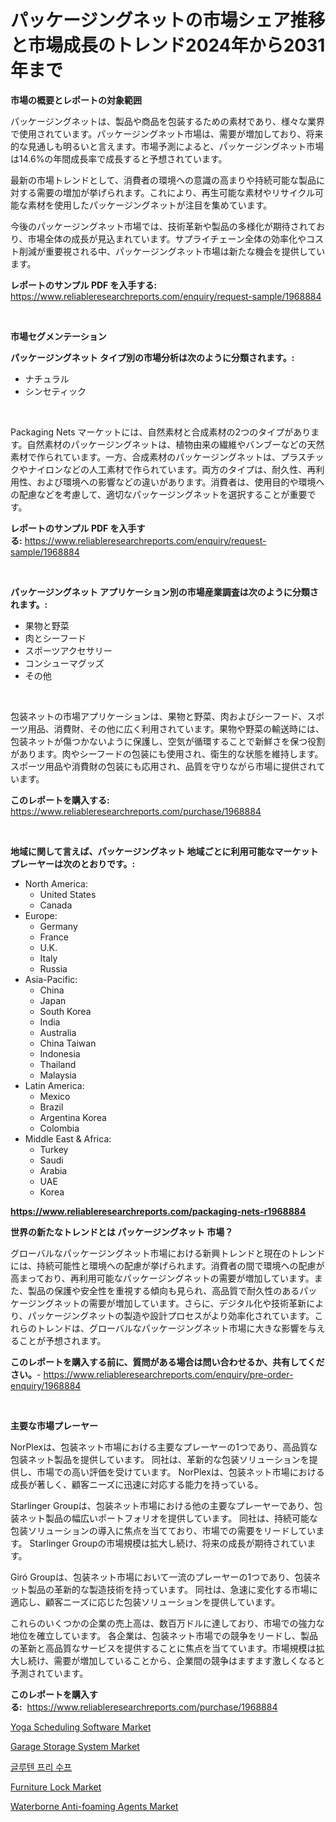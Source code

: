 <p><h1>パッケージングネットの市場シェア推移と市場成長のトレンド2024年から2031年まで</h1></p><p><strong>市場の概要とレポートの対象範囲</strong></p>
<p><p>パッケージングネットは、製品や商品を包装するための素材であり、様々な業界で使用されています。パッケージングネット市場は、需要が増加しており、将来的な見通しも明るいと言えます。市場予測によると、パッケージングネット市場は14.6%の年間成長率で成長すると予想されています。</p><p>最新の市場トレンドとして、消費者の環境への意識の高まりや持続可能な製品に対する需要の増加が挙げられます。これにより、再生可能な素材やリサイクル可能な素材を使用したパッケージングネットが注目を集めています。</p><p>今後のパッケージングネット市場では、技術革新や製品の多様化が期待されており、市場全体の成長が見込まれています。サプライチェーン全体の効率化やコスト削減が重要視される中、パッケージングネット市場は新たな機会を提供しています。</p></p>
<p><strong>レポートのサンプル PDF を入手する:</strong> <a href="https://www.reliableresearchreports.com/enquiry/request-sample/1968884">https://www.reliableresearchreports.com/enquiry/request-sample/1968884</a></p>
<p>&nbsp;</p>
<p><strong>市場セグメンテーション</strong></p>
<p><strong>パッケージングネット タイプ別の市場分析は次のように分類されます。:</strong></p>
<p><ul><li>ナチュラル</li><li>シンセティック</li></ul></p>
<p>&nbsp;</p>
<p><p>Packaging Nets マーケットには、自然素材と合成素材の2つのタイプがあります。自然素材のパッケージングネットは、植物由来の繊維やバンブーなどの天然素材で作られています。一方、合成素材のパッケージングネットは、プラスチックやナイロンなどの人工素材で作られています。両方のタイプは、耐久性、再利用性、および環境への影響などの違いがあります。消費者は、使用目的や環境への配慮などを考慮して、適切なパッケージングネットを選択することが重要です。</p></p>
<p><strong>レポートのサンプル PDF を入手する:</strong>&nbsp;<a href="https://www.reliableresearchreports.com/enquiry/request-sample/1968884">https://www.reliableresearchreports.com/enquiry/request-sample/1968884</a></p>
<p>&nbsp;</p>
<p><strong> パッケージングネット アプリケーション別の市場産業調査は次のように分類されます。:</strong></p>
<p><ul><li>果物と野菜</li><li>肉とシーフード</li><li>スポーツアクセサリー</li><li>コンシューマグッズ</li><li>その他</li></ul></p>
<p>&nbsp;</p>
<p><p>包装ネットの市場アプリケーションは、果物と野菜、肉およびシーフード、スポーツ用品、消費財、その他に広く利用されています。果物や野菜の輸送時には、包装ネットが傷つかないように保護し、空気が循環することで新鮮さを保つ役割があります。肉やシーフードの包装にも使用され、衛生的な状態を維持します。スポーツ用品や消費財の包装にも応用され、品質を守りながら市場に提供されています。</p></p>
<p><strong>このレポートを購入する:</strong>&nbsp; <a href="https://www.reliableresearchreports.com/purchase/1968884">https://www.reliableresearchreports.com/purchase/1968884</a></p>
<p>&nbsp;</p>
<p><strong>地域に関して言えば、パッケージングネット 地域ごとに利用可能なマーケットプレーヤーは次のとおりです。:</strong></p>
<p><ul>
    <li>
        North America:
        <ul>
            <li>United States</li>
            <li>Canada</li>
        </ul>
    </li>
    <li>
        Europe:
        <ul>
            <li>Germany</li>
            <li>France</li>
            <li>U.K.</li>
            <li>Italy</li>
            <li>Russia</li>
        </ul>
    </li>
    <li>
        Asia-Pacific:
        <ul>
            <li>China</li>
            <li>Japan</li>
            <li>South Korea</li>
            <li>India</li>
            <li>Australia</li>
            <li>China Taiwan</li>
            <li>Indonesia</li>
            <li>Thailand</li>
            <li>Malaysia</li>
        </ul>
    </li>
    <li>
        Latin America:
        <ul>
            <li>Mexico</li>
            <li>Brazil</li>
            <li>Argentina Korea</li>
            <li>Colombia</li>
        </ul>
    </li>
    <li>
        Middle East & Africa:
        <ul>
            <li>Turkey</li>
            <li>Saudi</li>
            <li>Arabia</li>
            <li>UAE</li>
            <li>Korea</li>
        </ul>
    </li>
    </ul></p>
<p><strong><a href="https://www.reliableresearchreports.com/packaging-nets-r1968884">https://www.reliableresearchreports.com/packaging-nets-r1968884</a></strong>&nbsp;</p>
<p><strong>世界の新たなトレンドとは パッケージングネット 市場？</strong></p>
<p><p>グローバルなパッケージングネット市場における新興トレンドと現在のトレンドには、持続可能性と環境への配慮が挙げられます。消費者の間で環境への配慮が高まっており、再利用可能なパッケージングネットの需要が増加しています。また、製品の保護や安全性を重視する傾向も見られ、高品質で耐久性のあるパッケージングネットの需要が増加しています。さらに、デジタル化や技術革新により、パッケージングネットの製造や設計プロセスがより効率化されています。これらのトレンドは、グローバルなパッケージングネット市場に大きな影響を与えることが予想されます。</p></p>
<p><strong>このレポートを購入する前に、質問がある場合は問い合わせるか、共有してください。</strong>- <a href="https://www.reliableresearchreports.com/enquiry/pre-order-enquiry/1968884">https://www.reliableresearchreports.com/enquiry/pre-order-enquiry/1968884</a></p>
<p>&nbsp;</p>
<p><strong>主要な市場プレーヤー</strong></p>
<p><p>NorPlexは、包装ネット市場における主要なプレーヤーの1つであり、高品質な包装ネット製品を提供しています。 同社は、革新的な包装ソリューションを提供し、市場での高い評価を受けています。 NorPlexは、包装ネット市場における成長が著しく、顧客ニーズに迅速に対応する能力を持っている。</p><p>Starlinger Groupは、包装ネット市場における他の主要なプレーヤーであり、包装ネット製品の幅広いポートフォリオを提供しています。 同社は、持続可能な包装ソリューションの導入に焦点を当てており、市場での需要をリードしています。 Starlinger Groupの市場規模は拡大し続け、将来の成長が期待されています。</p><p>Giró Groupは、包装ネット市場において一流のプレーヤーの1つであり、包装ネット製品の革新的な製造技術を持っています。 同社は、急速に変化する市場に適応し、顧客ニーズに応じた包装ソリューションを提供しています。</p><p>これらのいくつかの企業の売上高は、数百万ドルに達しており、市場での強力な地位を確立しています。 各企業は、包装ネット市場での競争をリードし、製品の革新と高品質なサービスを提供することに焦点を当てています。市場規模は拡大し続け、需要が増加していることから、企業間の競争はますます激しくなると予測されています。</p></p>
<p><strong>このレポートを購入する:</strong>&nbsp;&nbsp;<a href="https://www.reliableresearchreports.com/purchase/1968884">https://www.reliableresearchreports.com/purchase/1968884</a></p>
<p><p><a href="https://github.com/EunaWiegad2023/Market-Research-Report-List-1/blob/main/yoga-scheduling-software-market.md">Yoga Scheduling Software Market</a></p><p><a href="https://issuu.com/reportprime-2/docs/garage-storage-system-market-size-2030.pptx">Garage Storage System Market</a></p><p><a href="https://github.com/novabrown3/Market-Research-Report-List-1/blob/main/478253559043.md">글루텐 프리 수프</a></p><p><a href="https://issuu.com/reportprime-2/docs/furniture-lock-market-size-2030.pptx">Furniture Lock Market</a></p><p><a href="https://www.linkedin.com/pulse/waterborne-anti-foaming-agents-market-research-report-forecasted-plqqc">Waterborne Anti-foaming Agents Market</a></p></p>